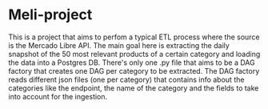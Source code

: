 # Meli-project
This is a project that aims to perfom a typical ETL process where the source is the Mercado Libre API. The main goal here is extracting the daily snapshot of the 50 most relevant products of a certain category and loading the data into a Postgres DB. There's only one .py file that aims to be a DAG factory that creates one DAG per category to be extracted. The DAG factory reads different json files (one per category) that contains info about the categories like the endpoint, the name of the category and the fields to take into account for the ingestion. 
